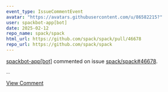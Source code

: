 ```yaml
---
event_type: IssueCommentEvent
avatar: "https://avatars.githubusercontent.com/u/86582215?"
user: spackbot-app[bot]
date: 2025-02-12
repo_name: spack/spack
html_url: https://github.com/spack/spack/pull/46678
repo_url: https://github.com/spack/spack
---
```


<a href='https://github.com/spackbot-app[bot]' target='_blank'>spackbot-app[bot]</a> commented on issue <a href='https://github.com/spack/spack/pull/46678' target='_blank'>spack/spack#46678</a>.

<small>...</small>

<a href='https://github.com/spack/spack/pull/46678' target='_blank'>View Comment</a>